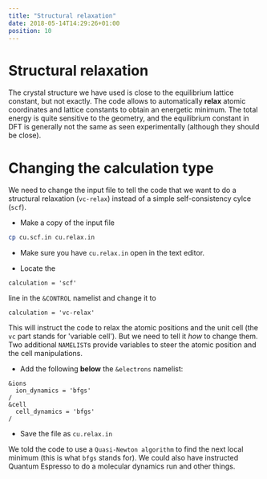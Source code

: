 ```yaml
---
title: "Structural relaxation"
date: 2018-05-14T14:29:26+01:00
position: 10
---
```


# Structural relaxation

The crystal structure we have used is close to the equilibrium lattice constant, but not exactly. The code allows to automatically **relax** atomic coordinates and lattice constants to obtain an energetic minimum. The total energy is quite sensitive to the geometry, and the equilibrium constant in DFT is generally not the same as seen experimentally (although they should be close).

# Changing the calculation type

We need to change the input file to tell the code that we want to do a structural relaxation (`vc-relax`) instead of a simple self-consistency cylce (`scf`).

- Make a copy of the input file
```bash
cp cu.scf.in cu.relax.in
```

- Make sure you have `cu.relax.in` open in the text editor.

- Locate the
```
calculation = 'scf'
```
line in the `&CONTROL` namelist and change it to
```
calculation = 'vc-relax'
```

This will instruct the code to relax the atomic positions and the unit cell (the `vc` part stands for 'variable cell'). But we need to tell it *how* to change them. Two additional `NAMELIST`s provide variables to steer the atomic position and the cell manipulations.

- Add the following **below** the `&electrons` namelist:
```
&ions
  ion_dynamics = 'bfgs'
/
&cell
  cell_dynamics = 'bfgs'  
/
```

- Save the file as `cu.relax.in`

We told the code to use a `Quasi-Newton algorithm` to find the next local minimum (this is what `bfgs` stands for). We could also have instructed Quantum Espresso to do a molecular dynamics run and other things.
